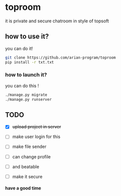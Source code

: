 # toproom
it is private and secure chatroom in style of topsoft

## how to use it?
you can do it!

```bash
git clone https://github.com/arian-program/toproom
pip install -r txt.txt
```

### how to launch it?

you can do this !

```bash
./manage.py migrate
./manage.py runserver
```

## TODO

- [x] ~~upload project in server~~
- [ ] make user login for this
- [ ] make file sender
- [ ] can change profile
- [ ] and beatable
- [ ] make it secure


#### have a good time
